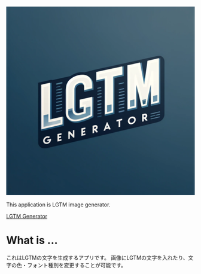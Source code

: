 ![LGTM Generator](public/lgtm-logo.webp)

This application is LGTM image generator.

[LGTM Generator](https://lgtm-generator.dev)

# What is ...
これはLGTMの文字を生成するアプリです。
画像にLGTMの文字を入れたり、文字の色・フォント種別を変更することが可能です。
